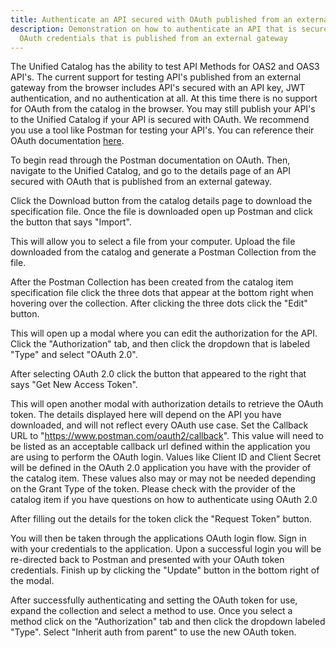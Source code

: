 ```yaml
---
title: Authenticate an API secured with OAuth published from an external gateway
description: Demonstration on how to authenticate an API that is secured with
  OAuth credentials that is published from an external gateway
---
```

The Unified Catalog has the ability to test API Methods for OAS2 and OAS3 API's. The current support for testing API's published from an external gateway from the browser includes API's secured with an API key, JWT authentication, and no authentication at all. At this time there is no support for OAuth from the catalog in the browser. You may still publish your API's to the Unified Catalog if your API is secured with OAuth. We recommend you use a tool like Postman for testing your API's. You can reference their OAuth documentation [here](https://learning.postman.com/docs/postman/sending-api-requests/authorization/#oauth-20).

To begin read through the Postman documentation on OAuth. Then, navigate to the Unified Catalog, and go to the details page of an API secured with OAuth that is published from an external gateway.



Click the Download button from the catalog details page to download the specification file. Once the file is downloaded open up Postman and click the button that says "Import".



This will allow you to select a file from your computer. Upload the file downloaded from the catalog and generate a Postman Collection from the file.



After the Postman Collection has been created from the catalog item specification file click the three dots that appear at the bottom right when hovering over the collection. After clicking the  three dots click the "Edit" button.



This will open up a modal where you can edit the authorization for the API. Click the "Authorization" tab, and then click the dropdown that is labeled "Type" and select "OAuth 2.0".



After selecting OAuth 2.0 click the button that appeared to the right that says "Get New Access Token".



This will open another modal with authorization details to retrieve the OAuth token. The details displayed here will depend on the API you have downloaded, and will not reflect every OAuth use case. Set the Callback URL to "https://www.postman.com/oauth2/callback". This value will need to be listed as an acceptable callback url defined within the application you are using to perform the OAuth login. Values like Client ID and Client Secret will be defined in the OAuth 2.0 application you have with the provider of the catalog item. These values also may or may not be needed depending on the Grant Type of the token.  Please check with the provider of the catalog item if you have questions on how to authenticate using OAuth 2.0



After filling out the details for the token click the "Request Token" button.



You will then be taken through the applications OAuth login flow. Sign in with your credentials to the application. Upon a successful login you will be re-directed back to Postman and presented with your OAuth token credentials. Finish up by clicking the "Update" button in the bottom right of the modal.



After successfully authenticating and setting the OAuth token for use, expand the collection and select a method to use. Once you select a method click on the "Authorization" tab and then click the dropdown labeled "Type". Select "Inherit auth from parent" to use the new OAuth token.